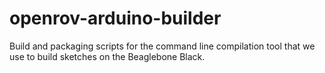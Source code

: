# openrov-arduino-builder
Build and packaging scripts for the command line compilation tool that we use to build sketches on the Beaglebone Black.
